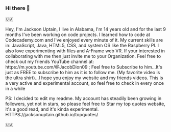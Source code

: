 ### Hi there 👋
🇺🇦

<p>Hey, I'm Jackson Uptain, I live in Alabama, I'm 14 years old and for the last 9 months I've been working on code projects. I learned how to code at Codecademy.com and I've enjoyed every minute of it. My current skills are in: JavaScript, Java, HTML5, CSS, and system OS like the Raspberry PI. I also love experimenting with files and A-Frame web VR. If your interested in collaborating with me then just invite me to your Organization. Feel free to check out my friends YouTube channel at: https://m.youtube.com/@JacobDion09 ; Feel free to Subscribe to him...It's just as FREE to subscribe to him as it is to follow me. (My favorite video is the ultra shirt)...I hope you enjoy my website and my friends videos. This is a very active and experimental account, so feel free to check in every once in a while</p>

<p>PS: I decided to edit my readme. My account has steadily been growing in followers, yet not in stars, so please feel free to Star my top quotes website, it's a good read, and it's kinda experimental. HTTPS://jacksonuptain.github.io/topquotes/</p>
🇺🇦
